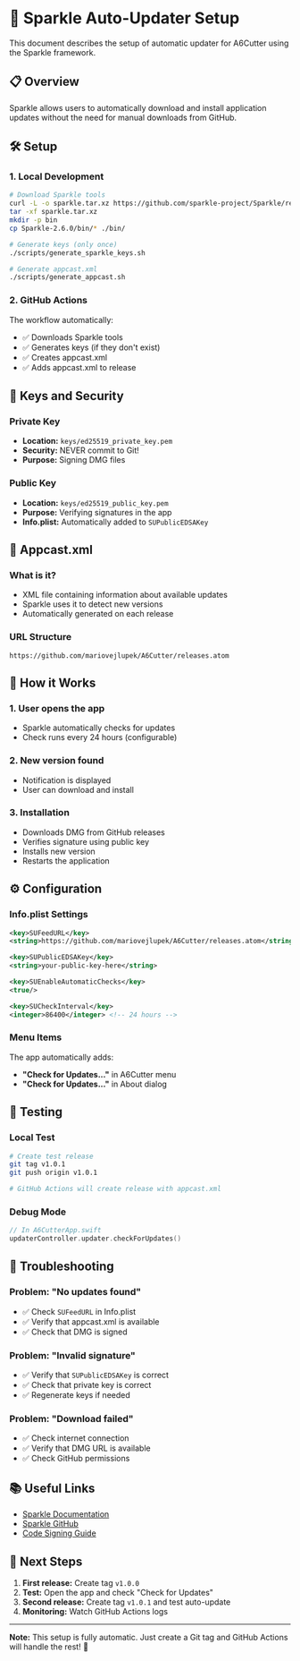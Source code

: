 # 🔄 Sparkle Auto-Updater Setup

This document describes the setup of automatic updater for A6Cutter using the Sparkle framework.

## 📋 Overview

Sparkle allows users to automatically download and install application updates without the need for manual downloads from GitHub.

## 🛠️ Setup

### 1. Local Development

```bash
# Download Sparkle tools
curl -L -o sparkle.tar.xz https://github.com/sparkle-project/Sparkle/releases/latest/download/Sparkle-2.6.0.tar.xz
tar -xf sparkle.tar.xz
mkdir -p bin
cp Sparkle-2.6.0/bin/* ./bin/

# Generate keys (only once)
./scripts/generate_sparkle_keys.sh

# Generate appcast.xml
./scripts/generate_appcast.sh
```

### 2. GitHub Actions

The workflow automatically:
- ✅ Downloads Sparkle tools
- ✅ Generates keys (if they don't exist)
- ✅ Creates appcast.xml
- ✅ Adds appcast.xml to release

## 🔑 Keys and Security

### Private Key
- **Location:** `keys/ed25519_private_key.pem`
- **Security:** NEVER commit to Git!
- **Purpose:** Signing DMG files

### Public Key
- **Location:** `keys/ed25519_public_key.pem`
- **Purpose:** Verifying signatures in the app
- **Info.plist:** Automatically added to `SUPublicEDSAKey`

## 📡 Appcast.xml

### What is it?
- XML file containing information about available updates
- Sparkle uses it to detect new versions
- Automatically generated on each release

### URL Structure
```
https://github.com/mariovejlupek/A6Cutter/releases.atom
```

## 🚀 How it Works

### 1. User opens the app
- Sparkle automatically checks for updates
- Check runs every 24 hours (configurable)

### 2. New version found
- Notification is displayed
- User can download and install

### 3. Installation
- Downloads DMG from GitHub releases
- Verifies signature using public key
- Installs new version
- Restarts the application

## ⚙️ Configuration

### Info.plist Settings

```xml
<key>SUFeedURL</key>
<string>https://github.com/mariovejlupek/A6Cutter/releases.atom</string>

<key>SUPublicEDSAKey</key>
<string>your-public-key-here</string>

<key>SUEnableAutomaticChecks</key>
<true/>

<key>SUCheckInterval</key>
<integer>86400</integer> <!-- 24 hours -->
```

### Menu Items

The app automatically adds:
- **"Check for Updates..."** in A6Cutter menu
- **"Check for Updates..."** in About dialog

## 🧪 Testing

### Local Test
```bash
# Create test release
git tag v1.0.1
git push origin v1.0.1

# GitHub Actions will create release with appcast.xml
```

### Debug Mode
```swift
// In A6CutterApp.swift
updaterController.updater.checkForUpdates()
```

## 🔧 Troubleshooting

### Problem: "No updates found"
- ✅ Check `SUFeedURL` in Info.plist
- ✅ Verify that appcast.xml is available
- ✅ Check that DMG is signed

### Problem: "Invalid signature"
- ✅ Verify that `SUPublicEDSAKey` is correct
- ✅ Check that private key is correct
- ✅ Regenerate keys if needed

### Problem: "Download failed"
- ✅ Check internet connection
- ✅ Verify that DMG URL is available
- ✅ Check GitHub permissions

## 📚 Useful Links

- [Sparkle Documentation](https://sparkle-project.org/documentation/)
- [Sparkle GitHub](https://github.com/sparkle-project/Sparkle)
- [Code Signing Guide](https://sparkle-project.org/documentation/code-signing/)

## 🎯 Next Steps

1. **First release:** Create tag `v1.0.0`
2. **Test:** Open the app and check "Check for Updates"
3. **Second release:** Create tag `v1.0.1` and test auto-update
4. **Monitoring:** Watch GitHub Actions logs

---

**Note:** This setup is fully automatic. Just create a Git tag and GitHub Actions will handle the rest! 🚀
